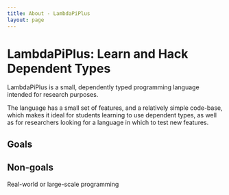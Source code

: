 ```yaml
---
title: About - LambdaPiPlus
layout: page
---
```


# LambdaPiPlus: Learn and Hack Dependent Types

LambdaPiPlus is a small, dependently typed programming language
intended for research purposes.

The language has a small set of features, and a relatively simple code-base, which makes it
ideal for students learning to use dependent types,
as well as for researchers looking for a language in which to test new features.

## Goals

## Non-goals

Real-world or large-scale programming
